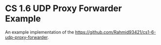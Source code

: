 # CS 1.6 UDP Proxy Forwarder Example
 An example implementation of the https://github.com/Rahmid93421/cs1-6-udp-proxy-forwarder.
